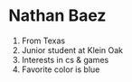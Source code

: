 # **Nathan Baez**

1. From Texas 
2. Junior student at Klein Oak
3. Interests in cs & games
4. Favorite color is blue
